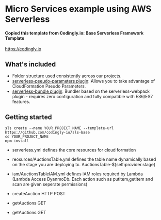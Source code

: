 # Micro Services example using AWS Serverless

#### Copied this template from Codingly.io: Base Serverless Framework Template

https://codingly.io

## What's included

- Folder structure used consistently across our projects.
- [serverless-pseudo-parameters plugin](https://www.npmjs.com/package/serverless-pseudo-parameters): Allows you to take advantage of CloudFormation Pseudo Parameters.
- [serverless-bundle plugin](https://www.npmjs.com/package/serverless-pseudo-parameters): Bundler based on the serverless-webpack plugin - requires zero configuration and fully compatible with ES6/ES7 features.

## Getting started

```
sls create --name YOUR_PROJECT_NAME --template-url https://github.com/codingly-io/sls-base
cd YOUR_PROJECT_NAME
npm install
```

- serverless.yml defines the core resources for cloud formation
- reosurces/AuctionsTable.yml defines the table name dynamically based on the stage you are deploying to. AuctionsTable-${self:provider.stage} 
- iam/AuctionsTableIAM.yml defines IAM roles required by Lambda (Lambda Access DyanmoDb. Each action such as putitem,getitem and scan are given seperate permissions)

- createAuction  HTTP POST
- getAuctions          GET
- getAuctions           GET
